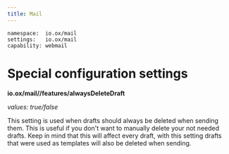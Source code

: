 ```yaml
---
title: Mail
---
```


```
namespace:  io.ox/mail 
settings:   io.ox/mail
capability: webmail
```

# Special configuration settings

**io.ox/mail//features/alwaysDeleteDraft**

_values: true/false_

This setting is used when drafts should always be deleted when sending them.
This is useful if you don't want to manually delete your not needed drafts. 
Keep in mind that this will affect every draft, with this setting drafts that were used as templates will also be deleted when sending.
